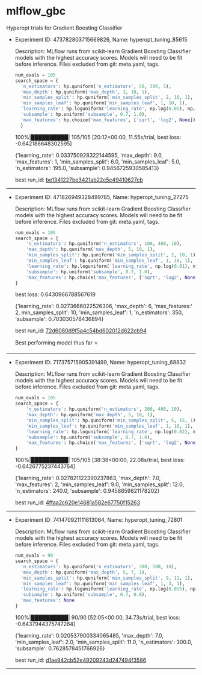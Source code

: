 # mlflow_gbc

Hyperopt trials for Gradient Boosting Classifier

- Experiment ID: 473782803715669826, Name: hyperopt_tuning_85615

  Description: MLflow runs from scikit-learn Gradient Boosting Classifier models with the highest accuracy scores. Models will need to be fit before inference. Files excluded from git: meta.yaml, tags.

  ```python
  num_evals = 105
  search_space = {
    'n_estimators': hp.quniform('n_estimators', 50, 300, 5),
    'max_depth': hp.quniform('max_depth', 3, 10, 1),
    'min_samples_split': hp.quniform('min_samples_split', 2, 10, 1),
    'min_samples_leaf': hp.quniform('min_samples_leaf', 1, 10, 1),
    'learning_rate': hp.loguniform('learning_rate', np.log(0.01), np.log(0.2)),
    'subsample': hp.uniform('subsample', 0.7, 1.0),
    'max_features': hp.choice('max_features', ['sqrt', 'log2', None]),
    }
  ```

  100%|██████████| 105/105 [20:12<00:00, 11.55s/trial, best loss: -0.642188648302595]

  {'learning_rate': 0.033750928322144595, 'max_depth': 9.0, 'max_features': 1, 'min_samples_split': 6.0, 'min_samples_leaf': 5.0, 'n_estimators': 195.0, 'subsample': 0.9456725930585413}

  best run_id: [be1341227be3421ab22c5c49410627cb](./473782803715669826/be1341227be3421ab22c5c49410627cb/)

---

- Experiment ID: 471826949328499785, Name: hyperopt_tuning_27275

  Description: MLflow runs from scikit-learn Gradient Boosting Classifier models with the highest accuracy scores. Models will need to be fit before inference. Files excluded from git: meta.yaml, tags.

  ```python
  num_evals = 105
  search_space = {
      'n_estimators': hp.quniform('n_estimators', 100, 400, 10),
      'max_depth': hp.quniform('max_depth', 5, 10, 1),
      'min_samples_split': hp.quniform('min_samples_split', 2, 10, 1),
      'min_samples_leaf': hp.quniform('min_samples_leaf', 1, 10, 1),
      'learning_rate': hp.loguniform('learning_rate', np.log(0.01), np.log(0.2)),
      'subsample': hp.uniform('subsample', 0.7, 1.0),
      'max_features': hp.choice('max_features', ['sqrt', 'log2', None]),
  }
  ```

  best loss: 0.6430966788567619

  {'learning_rate': 0.0273666022526306, 'max_depth': 6, 'max_features:' 2, min_samples_split': 10, 'min_samples_leaf': 1, 'n_estimators': 350, 'subsample': 0.703030578436894}

  best run_id: [72d6080d9f5a4c54bd602012d622cb94](./471826949328499785/72d6080d9f5a4c54bd602012d622cb94/)

  Best performing model thus far ⭐
---

- Experiment ID: 717375715905391499, Name: hyperopt_tuning_68832

  Description: MLflow runs from scikit-learn Gradient Boosting Classifier models with the highest accuracy scores. Models will need to be fit before inference. Files excluded from git: meta.yaml, tags.

  ```python
  num_evals = 105
  search_space = {
      'n_estimators': hp.quniform('n_estimators', 200, 400, 10),
      'max_depth': hp.quniform('max_depth', 5, 10, 1),
      'min_samples_split': hp.quniform('min_samples_split', 5, 15, 1),
      'min_samples_leaf': hp.quniform('min_samples_leaf', 1, 10, 1),
      'learning_rate': hp.loguniform('learning_rate', np.log(0.02), np.log(0.04)),
      'subsample': hp.uniform('subsample', 0.7, 1.0),
      'max_features': hp.choice('max_features', ['sqrt', 'log2', None]),
  }
  ```

  100%|██████████| 105/105 [38:38<00:00, 22.08s/trial, best loss: -0.6426775237443764]

  {'learning_rate': 0.027821122390237863, 'max_depth': 7.0, 'max_features': 2, 'min_samples_leaf': 9.0, 'min_samples_split': 12.0, 'n_estimators': 240.0, 'subsample': 0.9458859821178202}

  best run_id: [4ffaa2c620e14681a582e67750f15263](./717375715905391499/4ffaa2c620e14681a582e67750f15263/)

---

- Experiment ID: 741470921111613064, Name: hyperopt_tuning_72801

  Description: MLflow runs from scikit-learn Gradient Boosting Classifier models with the highest accuracy scores. Models will need to be fit before inference. Files excluded from git: meta.yaml, tags.

  ```python
  num_evals = 90
  search_space = {
    'n_estimators': hp.quniform('n_estimators', 300, 500, 10),
    'max_depth': hp.quniform('max_depth', 5, 7, 1),  
    'min_samples_split': hp.quniform('min_samples_split', 9, 11, 1),  
    'min_samples_leaf': hp.quniform('min_samples_leaf', 1, 3, 1),  
    'learning_rate': hp.loguniform('learning_rate', np.log(0.015), np.log(0.03)),
    'subsample': hp.uniform('subsample', 0.7, 0.8),
    'max_features': None
  }
  ```

  100%|██████████| 90/90 [52:05<00:00, 34.73s/trial, best loss: -0.6437944375747264] 

  {'learning_rate': 0.020537900334065485, 'max_depth': 7.0, 'min_samples_leaf': 2.0, 'min_samples_split': 11.0, 'n_estimators': 300.0, 'subsample': 0.7628578451766926}

  best run_id: [d1ae942cb52e49209243d247494f3586](./741470921111613064/d1ae942cb52e49209243d247494f3586/)

---